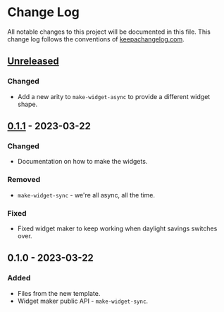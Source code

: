 # Change Log
All notable changes to this project will be documented in this file. This change log follows the conventions of [keepachangelog.com](http://keepachangelog.com/).

## [Unreleased]
### Changed
- Add a new arity to `make-widget-async` to provide a different widget shape.

## [0.1.1] - 2023-03-22
### Changed
- Documentation on how to make the widgets.

### Removed
- `make-widget-sync` - we're all async, all the time.

### Fixed
- Fixed widget maker to keep working when daylight savings switches over.

## 0.1.0 - 2023-03-22
### Added
- Files from the new template.
- Widget maker public API - `make-widget-sync`.

[Unreleased]: https://sourcehost.site/your-name/wooglife-bot/compare/0.1.1...HEAD
[0.1.1]: https://sourcehost.site/your-name/wooglife-bot/compare/0.1.0...0.1.1
